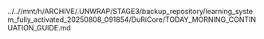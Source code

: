 ../..//mnt/h/ARCHIVE/.UNWRAP/STAGE3/backup_repository/learning_system_fully_activated_20250808_091854/DuRiCore/TODAY_MORNING_CONTINUATION_GUIDE.md